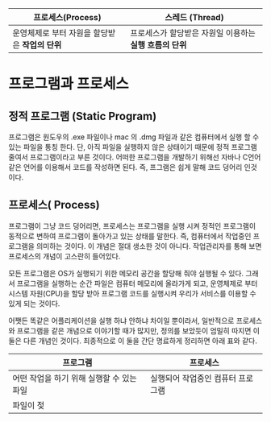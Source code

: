 | 프로세스(Process) | 스레드 (Thread) |
| ---- | ---- |
| 운영체제로 부터 자원을 할당받은 **작업의 단위** | 프로세스가 할당받은 자원일 이용하는 **실행 흐름의 단위** |

# 프로그램과 프로세스 
## 정적 프로그램 (Static Program)
프로그램은 원도우의 .exe 파일이나 mac 의 .dmg 파일과 같은 컴퓨터에서 실행 할 수 있는 파일을 통칭 한다. 단, 아직 파일을 실행하지 않은 상태이기 때문에 정적 프로그램 줄여서 프로그램이라고 부른 것이다. 
어떠한 프로그램을 개발하기 위해선 자바나 C언어 같은 언어를 이용해서 코드를 작성하면 된다. 즉, 프그램은 쉽게 말해 코드 덩어리 인것이다. 

## 프로세스( Process) 
프로그램이 그냥 코드 덩어리면, 프로세스는 프로그램을 실행 시켜 정적인 프로그램이 동적으로 변하여 프로그램이 돌아가고 있는 상태를 말한다. 즉, 컴퓨터에서 작업중인 프로그램을 의미하는 것이다. 
이 개념은 절대 생소한 것이 아니다. 작업관리자를 통해 보면 프로세스의 개념이 고스란히 들어있다. 

모든 프로그램은 OS가 실행되기 위한 메모리 공간을 할당해 줘야 실행될 수 있다. 그래서 프로그램을 실행하는 순간 파일은 컴퓨터 메모리에 올라가게 되고, 운영체제로 부터 시스템 자원(CPU)을 할당 받아 프로그램 코드를 실행시켜 우리가 서비스를 이용할 수 있게 되는 것이다. 

어쨋든 똑같은 어플리케이션을 실행 하냐 안하냐 차이일 뿐이라서, 일반적으로 프로세스와 프로그램을 같은 개념으로 이야기할 때가 많지만, 정의를 보았듯이 엄밀히 따지면 이 둘은 다른 개념인 것이다. 
최종적으로 이 둘을 간단 명료하게 정리하면 아래 표와 같다. 

| 프로그램 | 프로세스 |
| ---- | ---- |
| 어떤 작업을 하기 위해 실행할 수 있는 파일 | 실행되어 작업중인 컴퓨터 프로그램 |
| 파일이 젖 |  |



